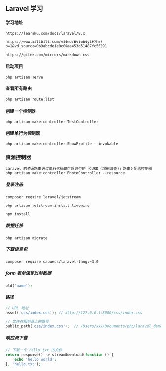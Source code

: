 ## Laravel 学习

#### 学习地址
```text
https://learnku.com/docs/laravel/8.x

https://www.bilibili.com/video/BV1wB4y1P7hm?p=1&vd_source=0b9abcde1e0c06aa453d51487fc56291

https://gitee.com/mirrors/markdown-css
```

#### 启动项目
```text
php artisan serve
```

#### 查看所有路由
```text
php artisan route:list
```

#### 创建一个控制器
```text
php artisan make:controller TestController
```

#### 创建单行为控制器
```text
php artisan make:controller ShowProfile --invokable
```

### 资源控制器
```text
Laravel 的资源路由通过单行代码即可将典型的「CURD (增删改查)」路由分配给控制器
php artisan make:controller PhotoController --resource
```

##### 登录注册
```text
composer require laravel/jetstream

php artisan jetstream:install livewire

npm install
```

##### 数据迁移
```text
php artisan migrate
```

##### 下载语言包
```text
composer require caouecs/laravel-lang:~3.0
```

##### form 表单保留以前数据
```php
old('name');
```

#### 路径
```php
// URL 地址
asset('css/index.css'); // http://127.0.0.1:8000/css/index.css

// 文件在服务器上的路径
public_path('css/index.css');  // /Users/xxx/Documents/php/laravel_demo/public/css/index.css
```

##### 响应流下载
```php
// 下载一个 hello.txt 的文件
return response() -> streamDownload(function () {
    echo 'hello world';
}, 'hello.txt');
```
